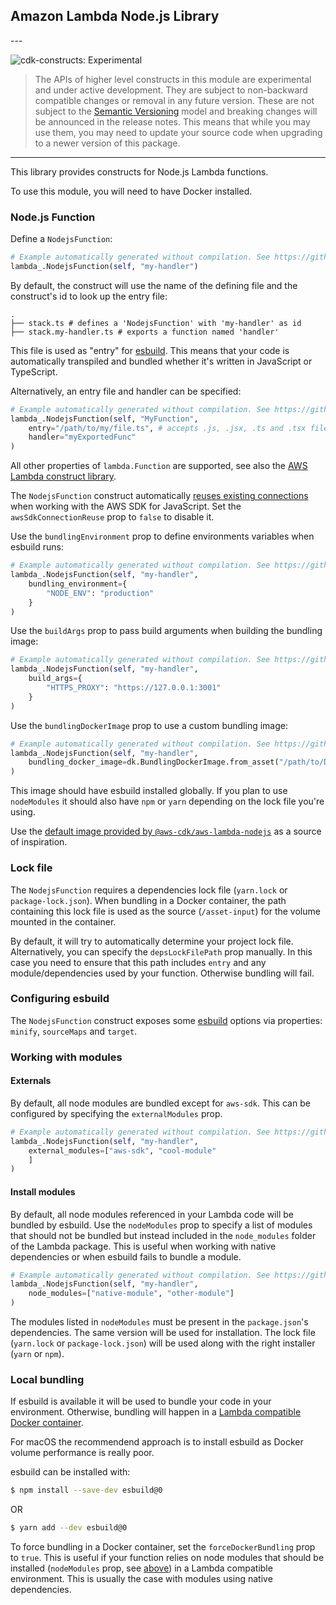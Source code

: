 ## Amazon Lambda Node.js Library

<!--BEGIN STABILITY BANNER-->---


![cdk-constructs: Experimental](https://img.shields.io/badge/cdk--constructs-experimental-important.svg?style=for-the-badge)

> The APIs of higher level constructs in this module are experimental and under active development. They are subject to non-backward compatible changes or removal in any future version. These are not subject to the [Semantic Versioning](https://semver.org/) model and breaking changes will be announced in the release notes. This means that while you may use them, you may need to update your source code when upgrading to a newer version of this package.

---
<!--END STABILITY BANNER-->

This library provides constructs for Node.js Lambda functions.

To use this module, you will need to have Docker installed.

### Node.js Function

Define a `NodejsFunction`:

```python
# Example automatically generated without compilation. See https://github.com/aws/jsii/issues/826
lambda_.NodejsFunction(self, "my-handler")
```

By default, the construct will use the name of the defining file and the construct's id to look
up the entry file:

```
.
├── stack.ts # defines a 'NodejsFunction' with 'my-handler' as id
├── stack.my-handler.ts # exports a function named 'handler'
```

This file is used as "entry" for [esbuild](https://esbuild.github.io/). This means that your code is automatically transpiled and bundled whether it's written in JavaScript or TypeScript.

Alternatively, an entry file and handler can be specified:

```python
# Example automatically generated without compilation. See https://github.com/aws/jsii/issues/826
lambda_.NodejsFunction(self, "MyFunction",
    entry="/path/to/my/file.ts", # accepts .js, .jsx, .ts and .tsx files
    handler="myExportedFunc"
)
```

All other properties of `lambda.Function` are supported, see also the [AWS Lambda construct library](https://github.com/aws/aws-cdk/tree/master/packages/%40aws-cdk/aws-lambda).

The `NodejsFunction` construct automatically [reuses existing connections](https://docs.aws.amazon.com/sdk-for-javascript/v2/developer-guide/node-reusing-connections.html)
when working with the AWS SDK for JavaScript. Set the `awsSdkConnectionReuse` prop to `false` to disable it.

Use the `bundlingEnvironment` prop to define environments variables when esbuild runs:

```python
# Example automatically generated without compilation. See https://github.com/aws/jsii/issues/826
lambda_.NodejsFunction(self, "my-handler",
    bundling_environment={
        "NODE_ENV": "production"
    }
)
```

Use the `buildArgs` prop to pass build arguments when building the bundling image:

```python
# Example automatically generated without compilation. See https://github.com/aws/jsii/issues/826
lambda_.NodejsFunction(self, "my-handler",
    build_args={
        "HTTPS_PROXY": "https://127.0.0.1:3001"
    }
)
```

Use the `bundlingDockerImage` prop to use a custom bundling image:

```python
# Example automatically generated without compilation. See https://github.com/aws/jsii/issues/826
lambda_.NodejsFunction(self, "my-handler",
    bundling_docker_image=dk.BundlingDockerImage.from_asset("/path/to/Dockerfile")
)
```

This image should have esbuild installed globally. If you plan to use `nodeModules` it
should also have `npm` or `yarn` depending on the lock file you're using.

Use the [default image provided by `@aws-cdk/aws-lambda-nodejs`](https://github.com/aws/aws-cdk/blob/master/packages/%40aws-cdk/aws-lambda-nodejs/lib/Dockerfile)
as a source of inspiration.

### Lock file

The `NodejsFunction` requires a dependencies lock file (`yarn.lock` or
`package-lock.json`). When bundling in a Docker container, the path containing this
lock file is used as the source (`/asset-input`) for the volume mounted in the
container.

By default, it will try to automatically determine your project lock file.
Alternatively, you can specify the `depsLockFilePath` prop manually. In this
case you need to ensure that this path includes `entry` and any module/dependencies
used by your function. Otherwise bundling will fail.

### Configuring esbuild

The `NodejsFunction` construct exposes some [esbuild](https://esbuild.github.io/) options via properties: `minify`, `sourceMaps` and `target`.

### Working with modules

#### Externals

By default, all node modules are bundled except for `aws-sdk`. This can be configured by specifying
the `externalModules` prop.

```python
# Example automatically generated without compilation. See https://github.com/aws/jsii/issues/826
lambda_.NodejsFunction(self, "my-handler",
    external_modules=["aws-sdk", "cool-module"
    ]
)
```

#### Install modules

By default, all node modules referenced in your Lambda code will be bundled by esbuild.
Use the `nodeModules` prop to specify a list of modules that should not be bundled
but instead included in the `node_modules` folder of the Lambda package. This is useful
when working with native dependencies or when esbuild fails to bundle a module.

```python
# Example automatically generated without compilation. See https://github.com/aws/jsii/issues/826
lambda_.NodejsFunction(self, "my-handler",
    node_modules=["native-module", "other-module"]
)
```

The modules listed in `nodeModules` must be present in the `package.json`'s dependencies. The
same version will be used for installation. The lock file (`yarn.lock` or `package-lock.json`)
will be used along with the right installer (`yarn` or `npm`).

### Local bundling

If esbuild is available it will be used to bundle your code in your environment. Otherwise,
bundling will happen in a [Lambda compatible Docker container](https://hub.docker.com/r/amazon/aws-sam-cli-build-image-nodejs12.x).

For macOS the recommendend approach is to install esbuild as Docker volume performance is really poor.

esbuild can be installed with:

```bash
$ npm install --save-dev esbuild@0
```

OR

```bash
$ yarn add --dev esbuild@0
```

To force bundling in a Docker container, set the `forceDockerBundling` prop to `true`. This
is useful if your function relies on node modules that should be installed (`nodeModules` prop, see [above](#install-modules)) in a Lambda compatible environment. This is usually the
case with modules using native dependencies.
